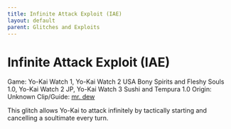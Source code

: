 ```yaml
---
title: Infinite Attack Exploit (IAE)
layout: default
parent: Glitches and Exploits
---
```


# Infinite Attack Exploit (IAE)

Game: Yo-Kai Watch 1, Yo-Kai Watch 2 USA Bony Spirits and Fleshy Souls 1.0, Yo-Kai Watch 2 JP, Yo-Kai Watch 3 Sushi and Tempura 1.0
Origin: Unknown
Clip/Guide: [mr. dew](https://youtu.be/KINYkeYUPY0)

This glitch allows Yo-Kai to attack infinitely by tactically starting and cancelling a soultimate every turn.

